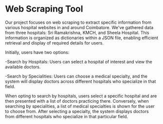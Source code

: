 # Web Scraping Tool

Our project focuses on web scraping to extract specific information from various hospital websites in and around Coimbatore. We've gathered data from three hospitals: Sri Ramakrishna, KMCH, and Sheela Hospital. This information is organized as dictionaries within a JSON file, enabling efficient retrieval and display of required details for users.

Initially, users have two options:

-Search by Hospitals: Users can select a hospital of interest and view the available doctors.

-Search by Specialities: Users can choose a medical specialty, and the system will display doctors across different hospitals who specialize in that field.

When opting to search by hospitals, users select a specific hospital and are then presented with a list of doctors practicing there. Conversely, when searching by specialities, a list of medical specialties is shown for the user to choose from. After selecting a specialty, the system displays doctors from different hospitals who specialize in that particular field.
